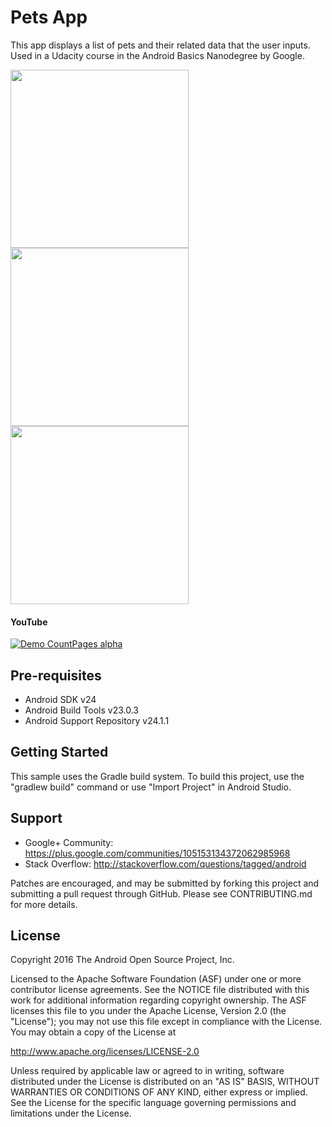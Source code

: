 Pets App
===================================

This app displays a list of pets and their related data that the user inputs.
Used in a Udacity course in the Android Basics Nanodegree by Google.

<img src="https://github.com/abdelaz9z/Pets/blob/master/device-2020-02-18-161626.png" width=285><img src="https://github.com/abdelaz9z/Pets/blob/master/device-2020-02-18-161836.png" width=285><img src="https://github.com/abdelaz9z/Pets/blob/master/device-2020-02-18-162101.png" width=285>

#### YouTube
[![Demo CountPages alpha](https://img.youtube.com/vi/cxqMoU6tKmY/maxresdefault.jpg)](https://youtu.be/cxqMoU6tKmY)

Pre-requisites
--------------

- Android SDK v24
- Android Build Tools v23.0.3
- Android Support Repository v24.1.1

Getting Started
---------------

This sample uses the Gradle build system. To build this project, use the
"gradlew build" command or use "Import Project" in Android Studio.

Support
-------

- Google+ Community: https://plus.google.com/communities/105153134372062985968
- Stack Overflow: http://stackoverflow.com/questions/tagged/android

Patches are encouraged, and may be submitted by forking this project and
submitting a pull request through GitHub. Please see CONTRIBUTING.md for more details.

License
-------

Copyright 2016 The Android Open Source Project, Inc.

Licensed to the Apache Software Foundation (ASF) under one or more contributor
license agreements.  See the NOTICE file distributed with this work for
additional information regarding copyright ownership.  The ASF licenses this
file to you under the Apache License, Version 2.0 (the "License"); you may not
use this file except in compliance with the License.  You may obtain a copy of
the License at

http://www.apache.org/licenses/LICENSE-2.0

Unless required by applicable law or agreed to in writing, software
distributed under the License is distributed on an "AS IS" BASIS, WITHOUT
WARRANTIES OR CONDITIONS OF ANY KIND, either express or implied.  See the
License for the specific language governing permissions and limitations under
the License.
